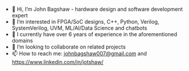 - 👋 Hi, I’m John Bagshaw - hardware design and software development expert
- 👀 I’m interested in FPGA/SoC designs, C++, Python, Verilog, SystemVerilog, UVM, ML/AI/Data Science and chatbots
- 🌱 I currently have over 6 years of experience in the aforementioned domains
- 💞️ I’m looking to collaborate on related projects
- 📫 How to reach me: johnbagshaw007@gmail.com and https://www.linkedin.com/in/jotshaw/

<!---
johnbagshaw007/johnbagshaw007 is a ✨ special ✨ repository because its `README.md` (this file) appears on your GitHub profile.
You can click the Preview link to take a look at your changes.
--->
